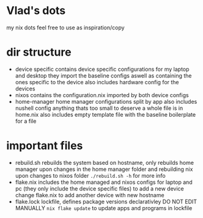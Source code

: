 # Vlad's dots

my nix dots
feel free to use as inspiration/copy

# dir structure

- device specific
  contains device specific configurations for my laptop and desktop
  they import the baseline configs aswell as containing the ones specific to the device
  also includes hardware config for the devices
- nixos
  contains the configuration.nix imported by both device configs
- home-manager
  home manager configurations split by app
  also includes nushell config
  anything thats too small to deserve a whole file is in home.nix
  also includes empty template file with the baseline boilerplate for a file

# important files

- rebuild.sh
  rebuilds the system based on hostname,
  only rebuilds home manager upon changes in the home manager folder and rebuilding nix upon changes to nixos folder
  `./rebuild.sh -h` for more info
- flake.nix
  includes the home managed and nixos configs for laptop and pc (they only include the device specific files)
  to add a new device change flake.nix to add another device with new hostname
- flake.lock
  lockfile, defines package versions declarativley
  DO NOT EDIT MANUALLY
  `nix flake update` to update apps and programs in lockfile
